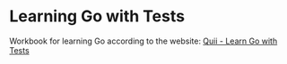 # Learning Go with Tests

Workbook for learning Go according to the website: [Quii - Learn Go with Tests](https://quii.gitbook.io/learn-go-with-tests)
